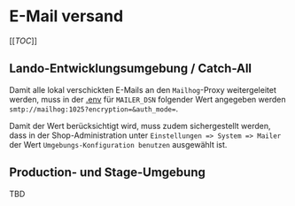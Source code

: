 # E-Mail versand

[[_TOC_]]

## Lando-Entwicklungsumgebung / Catch-All
Damit alle lokal verschickten E-Mails an den `Mailhog`-Proxy weitergeleitet werden, muss in der [.env](../.env)
für `MAILER_DSN` folgender Wert angegeben werden `smtp://mailhog:1025?encryption=&auth_mode=`.

Damit der Wert berücksichtigt wird, muss zudem sichergestellt werden, dass in der Shop-Administration
unter `Einstellungen => System => Mailer` der Wert `Umgebungs-Konfiguration benutzen` ausgewählt ist.

## Production- und Stage-Umgebung
TBD